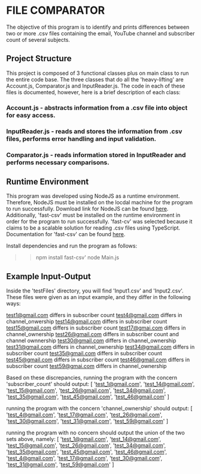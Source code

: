 # FILE COMPARATOR
The objective of this program is to identify and prints differences between two or more .csv files containing the email, YouTube channel and subscriber count of several subjects.

## Project Structure
This project is composed of 3 functional classes plus on main class to run the entire code base. The three classes that do all the 'heavy-lifting' are Account.js, Comparator.js and InputReader.js. The code in each of these files is documented, however, here is a brief description of each class:
### Account.js - abstracts information from a .csv file into object for easy access.
### InputReader.js - reads and stores the information from .csv files, performs error handling and input validation.
### Comparator.js - reads information stored in InputReader and performs necessary comparisons.

## Runtime Environment
This program was developed using NodeJS as a runtime environment. Therefore, NodeJS must be installed on the locdal machine for the program to run successfully. Download link for NodeJS can be found [here](https://nodejs.org/en/download/). Additionally, 'fast-csv' must be installed on the runtime environment in order for the program to run successfully. 'fast-cv' was selected because it claims to be a scalable solution for reading .csv files using TypeScript. Documentation for 'fast-csv' can be found [here](https://c2fo.github.io/fast-csv/).

Install dependencies and run the program as follows:
>>npm install fast-csv'
>>node Main.js

## Example Input-Output
Inside the 'testFiles' directory, you will find 'Input1.csv' and 'Input2.csv'. These files were given as an input example, and they differ in the following ways:

test1@gmail.com differs in subscriber count
test4@gmail.com differs in channel_onwership
test14@gmail.com differs in subscriber count
test15@gmail.com differs in subscriber count
test17@gmai.com differs in channel_ownership
test26@gmail.com differs in subscriber count and channel ownnership
test30@gmail.com differs in channel_ownership
test31@gmail.com differs in channel_ownership
test34@gmail.com differs in subscriber count
test35@gmail.com differs in subscriber count
test45@gmail.com differs in subscriber count
test46@gmail.com differs in subscriber count
test59@gmai.com differs in channel_ownership

Based on these discrepancies, running the program with the concern 'subscriber_count' should output:
[
  'test_1@gmail.com',
  'test_14@gmail.com',
  'test_15@gmail.com',
  'test_26@gmail.com',
  'test_34@gmail.com',
  'test_35@gmail.com',
  'test_45@gmail.com',
  'test_46@gmail.com'
]

running the program with the concern 'channel_ownership' should output:
[
  'test_4@gmail.com',
  'test_17@gmail.com',
  'test_26@gmail.com',
  'test_30@gmail.com',
  'test_31@gmail.com',
  'test_59@gmail.com'
]

running the program with no concern should output the union of the two sets above, namely:
[
  'test_1@gmail.com',
  'test_14@gmail.com',
  'test_15@gmail.com',
  'test_26@gmail.com',
  'test_34@gmail.com',
  'test_35@gmail.com',
  'test_45@gmail.com',
  'test_46@gmail.com',
  'test_4@gmail.com',
  'test_17@gmail.com',
  'test_30@gmail.com',
  'test_31@gmail.com',
  'test_59@gmail.com'
]


